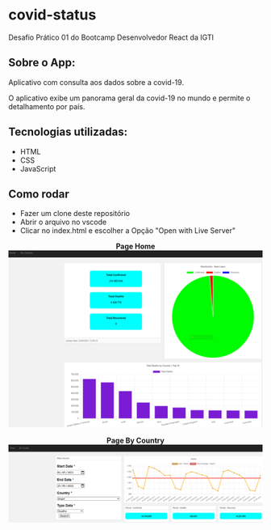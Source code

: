 # covid-status
Desafio Prático 01 do Bootcamp Desenvolvedor React da IGTI

## Sobre o App:
Aplicativo com consulta aos dados sobre a covid-19.  

O aplicativo exibe um panorama geral da covid-19 no mundo e permite o detalhamento por país.


## Tecnologias utilizadas:

* HTML
* CSS
* JavaScript

## Como rodar
* Fazer um clone deste repositório
* Abrir o arquivo no vscode
* Clicar no index.html e escolher a Opção "Open with Live Server"

<p align="center">
  <strong> Page Home </strong>
  <img src="/assets/img/print-home.png">
</p>

<p align="center">
  <strong> Page By Country </strong>
  <img src="/assets/img/print-country.png">
</p>
